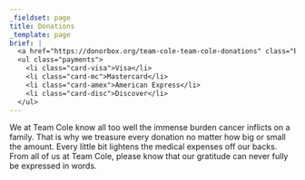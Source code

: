 ```yaml
---
_fieldset: page
title: Donations
_template: page
brief: |
  <a href="https://donorbox.org/team-cole-team-cole-donations" class="button">Donate Now!</a>
  <ul class="payments">
  	<li class="card-visa">Visa</li>
  	<li class="card-mc">Mastercard</li>
  	<li class="card-amex">American Express</li>
  	<li class="card-disc">Discover</li>
  </ul>
---
```

We at Team Cole know all too well the immense burden cancer inflicts on a family. That is why we treasure every donation no matter how big or small the amount. Every little bit lightens the medical expenses off our backs. From all of us at Team Cole, please know that our gratitude can never fully be expressed in words.